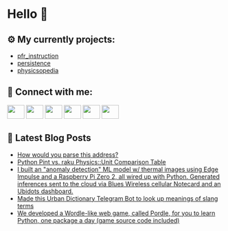 # Hello 👋

## ⚙️ My currently projects:
- [pfr_instruction](https://github.com/bullbesh/pfr_instruction)
- [persistence](https://github.com/bullbesh/persistence)
- [physicsopedia](https://github.com/bullbesh/physicsopedia)

## 🔎 Connect with me:
[<img height="32" width="40" src="https://cdn.jsdelivr.net/npm/simple-icons@v5/icons/telegram.svg" />](https://t.me/bullbesh)
[<img height="32" width="40" src="https://cdn.jsdelivr.net/npm/simple-icons@v5/icons/vk.svg" />](https://vk.com/bullbesh)
[<img height="32" width="40" src="https://cdn.jsdelivr.net/npm/simple-icons@v5/icons/twitter.svg" />](https://twitter.com/bullbesh1)
[<img height="32" width="40" src="https://cdn.jsdelivr.net/npm/simple-icons@v5/icons/instagram.svg" />](https://www.instagram.com/bullbesh)
[<img height="32" width="40" src="https://cdn.jsdelivr.net/npm/simple-icons@v5/icons/reddit.svg" />](https://www.reddit.com/user/bullbesh)
[<img height="32" width="40" src="https://cdn.jsdelivr.net/npm/simple-icons@v5/icons/youtube.svg" />](https://www.youtube.com/channel/UCtfjRs6uzgq5mfm8S06WTcg)

## 📕 Latest Blog Posts
<!-- BLOG-POST-LIST:START -->
- [How would you parse this address?](https://www.reddit.com/r/Python/comments/suzuwh/how_would_you_parse_this_address/)
- [Python Pint vs. raku Physics::Unit Comparison Table](https://www.reddit.com/r/Python/comments/suv3ng/python_pint_vs_raku_physicsunit_comparison_table/)
- [I built an &quot;anomaly detection&quot; ML model w/ thermal images using Edge Impulse and a Raspberry Pi Zero 2, all wired up with Python. Generated inferences sent to the cloud via Blues Wireless cellular Notecard and an Ubidots dashboard.](https://www.reddit.com/r/Python/comments/suuxns/i_built_an_anomaly_detection_ml_model_w_thermal/)
- [Made this Urban Dictionary Telegram Bot to look up meanings of slang terms](https://www.reddit.com/r/Python/comments/suty71/made_this_urban_dictionary_telegram_bot_to_look/)
- [We developed a Wordle-like web game, called Pordle, for you to learn Python, one package a day &lpar;game source code included&rpar;](https://www.reddit.com/r/Python/comments/sutjqo/we_developed_a_wordlelike_web_game_called_pordle/)
<!-- BLOG-POST-LIST:END -->
